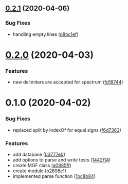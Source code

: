 ## [0.2.1](https://github.com/cheminfo/mgf-parser/compare/v0.2.0...v0.2.1) (2020-04-06)


### Bug Fixes

* handling empty lines ([d8bc1ef](https://github.com/cheminfo/mgf-parser/commit/d8bc1ef44d4a0ae33f3ed832ed8da6301c7ce3e5))



# [0.2.0](https://github.com/cheminfo/mgf-parser/compare/v0.1.0...v0.2.0) (2020-04-03)


### Features

* new delimiters are accepted for spectrum ([fd18744](https://github.com/cheminfo/mgf-parser/commit/fd187445ec8226ab300abbe0a840035af026ba20))



# 0.1.0 (2020-04-02)


### Bug Fixes

* replaced split by indexOf for equal signs ([f6d7363](https://github.com/cheminfo/mgf-parser/commit/f6d736349aa91df79e3367674dc254747dfcb196))


### Features

* add database ([03777e0](https://github.com/cheminfo/mgf-parser/commit/03777e0815a91d01355d40d7b2f9abca54c3b409))
* add options to parse and write tests ([1442f14](https://github.com/cheminfo/mgf-parser/commit/1442f148a716e2b493cf39148a2f8affab7ef7a5))
* create MGF class ([a0985ff](https://github.com/cheminfo/mgf-parser/commit/a0985ff47792d82366ed86c68ddc7d89926ae2cd))
* create module ([b2698e1](https://github.com/cheminfo/mgf-parser/commit/b2698e1a39236ecacd7880f398074924401e954b))
* implemented parse function ([1bc8b84](https://github.com/cheminfo/mgf-parser/commit/1bc8b847ae9526093c58429799b6918df3649ab6))



